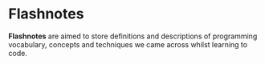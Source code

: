 # Flashnotes

**Flashnotes** are aimed to store definitions and descriptions of programming vocabulary, concepts and techniques we came across whilst learning to code. 
